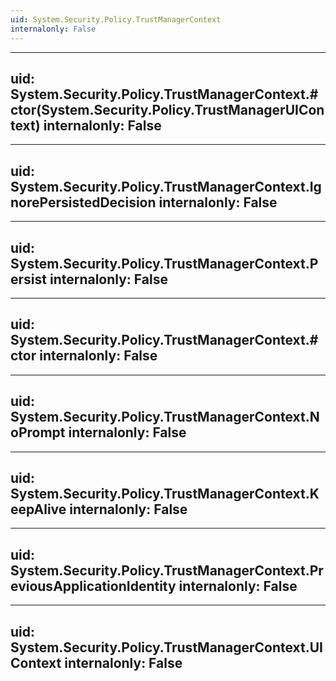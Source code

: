 ```yaml
---
uid: System.Security.Policy.TrustManagerContext
internalonly: False
---
```


---
uid: System.Security.Policy.TrustManagerContext.#ctor(System.Security.Policy.TrustManagerUIContext)
internalonly: False
---

---
uid: System.Security.Policy.TrustManagerContext.IgnorePersistedDecision
internalonly: False
---

---
uid: System.Security.Policy.TrustManagerContext.Persist
internalonly: False
---

---
uid: System.Security.Policy.TrustManagerContext.#ctor
internalonly: False
---

---
uid: System.Security.Policy.TrustManagerContext.NoPrompt
internalonly: False
---

---
uid: System.Security.Policy.TrustManagerContext.KeepAlive
internalonly: False
---

---
uid: System.Security.Policy.TrustManagerContext.PreviousApplicationIdentity
internalonly: False
---

---
uid: System.Security.Policy.TrustManagerContext.UIContext
internalonly: False
---
